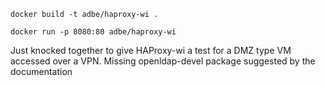     docker build -t adbe/haproxy-wi .

    docker run -p 8080:80 adbe/haproxy-wi


Just knocked together to give HAProxy-wi a test for a DMZ type VM accessed over a VPN. Missing openldap-devel package suggested by the documentation
